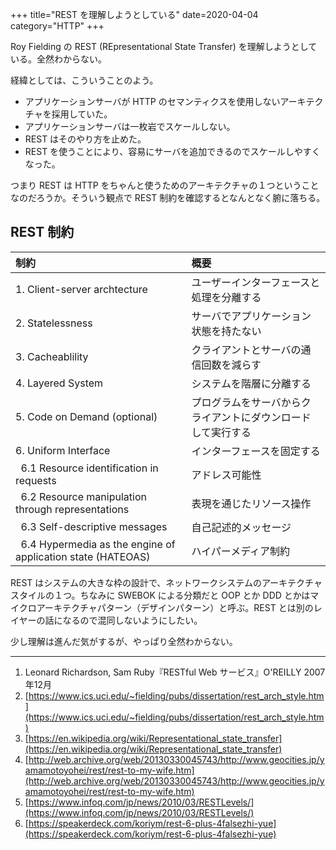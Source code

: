 +++
title="REST を理解しようとしている"
date=2020-04-04
category="HTTP"
+++

Roy Fielding の REST (REpresentational State Transfer) を理解しようとしている。全然わからない。

経緯としては、こういうことのよう。

- アプリケーションサーバが HTTP のセマンティクスを使用しないアーキテクチャを採用していた。
- アプリケーションサーバは一枚岩でスケールしない。
- REST はそのやり方を止めた。
- REST を使うことにより、容易にサーバを追加できるのでスケールしやすくなった。

つまり REST は HTTP をちゃんと使うためのアーキテクチャの１つということなのだろうか。そういう観点で REST 制約を確認するとなんとなく腑に落ちる。

## REST 制約

| 制約 | 概要 |
| :-- | :-- |
| 1. Client-server archtecture | ユーザーインターフェースと処理を分離する |
| 2. Statelessness | サーバでアプリケーション状態を持たない |
| 3. Cacheablility | クライアントとサーバの通信回数を減らす |
| 4. Layered System | システムを階層に分離する |
| 5. Code on Demand (optional) | プログラムをサーバからクライアントにダウンロードして実行する |
| 6. Uniform Interface | インターフェースを固定する |
| &nbsp; 6.1 Resource identification in requests | アドレス可能性 |
| &nbsp; 6.2 Resource manipulation through representations | 表現を通じたリソース操作 |
| &nbsp; 6.3 Self-descriptive messages | 自己記述的メッセージ |
| &nbsp; 6.4 Hypermedia as the engine of application state (HATEOAS) | ハイパーメディア制約 |


REST はシステムの大きな枠の設計で、ネットワークシステムのアーキテクチャスタイルの１つ。ちなみに SWEBOK による分類だと OOP とか DDD とかはマイクロアーキテクチャパターン（デザインパターン）と呼ぶ。REST とは別のレイヤーの話になるので混同しないようにしたい。

少し理解は進んだ気がするが、やっぱり全然わからない。

---

1. Leonard Richardson, Sam Ruby『RESTful Web サービス』O'REILLY 2007年12月
2. [https://www.ics.uci.edu/~fielding/pubs/dissertation/rest_arch_style.htm](https://www.ics.uci.edu/~fielding/pubs/dissertation/rest_arch_style.htm)
3. [https://en.wikipedia.org/wiki/Representational_state_transfer](https://en.wikipedia.org/wiki/Representational_state_transfer)
4. [http://web.archive.org/web/20130330045743/http://www.geocities.jp/yamamotoyohei/rest/rest-to-my-wife.htm](http://web.archive.org/web/20130330045743/http://www.geocities.jp/yamamotoyohei/rest/rest-to-my-wife.htm)
5. [https://www.infoq.com/jp/news/2010/03/RESTLevels/](https://www.infoq.com/jp/news/2010/03/RESTLevels/)
6. [https://speakerdeck.com/koriym/rest-6-plus-4falsezhi-yue](https://speakerdeck.com/koriym/rest-6-plus-4falsezhi-yue)

